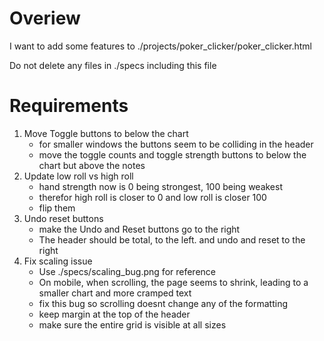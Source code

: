 # Overiew

I want to add some features to ./projects/poker_clicker/poker_clicker.html

Do not delete any files in ./specs including this file

# Requirements
1. Move Toggle buttons to below the chart
    - for smaller windows the buttons seem to be colliding in the header
    - move the toggle counts and toggle strength buttons to below the chart but above the notes
2. Update low roll vs high roll
    - hand strength now is 0 being strongest, 100 being weakest
    - therefor high roll is closer to 0 and low roll is closer 100
    - flip them
3. Undo reset buttons
    - make the Undo and Reset buttons go to the right
    - The header should be total, to the left. and undo and reset to the right
4. Fix scaling issue
    - Use ./specs/scaling_bug.png for reference
    - On mobile, when scrolling, the page seems to shrink, leading to a smaller chart and more cramped text
    - fix this bug so scrolling doesnt change any of the formatting
    - keep margin at the top of the header
    - make sure the entire grid is visible at all sizes